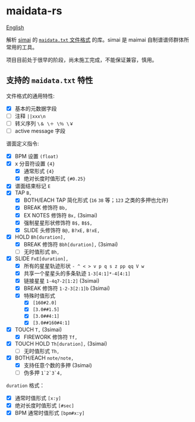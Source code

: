 # maidata-rs

[English](README.en.md)

解析 [simai] 的 [`maidata.txt` 文件格式][format] 的库。simai 是 maimai 自制谱谱师群体所常用的工具。

[simai]: https://w.atwiki.jp/simai/
[format]: https://w.atwiki.jp/simai/pages/25.html

项目目前处于很早的阶段，尚未施工完成，不能保证兼容，慎用。

## 支持的 `maidata.txt` 特性

文件格式的通用特性:

* [x] 基本的元数据字段
* [ ] 注释 `||xxx\n`
* [ ] 转义序列 `\＆ \＋ \％ \￥`
* [ ] active message 字段

谱面定义指令:

* [x] BPM 设置 `(float)`
* [x] x 分音符设置 `{4}`
    - [x] 通常形式 `{4}`
    - [x] 绝对长度时值形式 `{#0.25}`
* [x] 谱面结束标记 `E`
* [x] TAP `B,`
    - [x] BOTH/EACH TAP 简化形式 (`16` `38` 等；`123` 之类的多押也允许)
    - [x] BREAK 修饰符 `Bb,`
    - [x] EX NOTES 修饰符 `Bx,` (3simai)
    - [x] 强制星星形状修饰符 `B$,` `B$$,`
    - [x] SLIDE 头修饰符 `B@,` `B?xE,` `B!xE,`
* [x] HOLD `Bh[duration],`
    - [x] BREAK 修饰符 `Bbh[duration],` (3simai)
    - [ ] 无时值形式 `Bh,`
* [x] SLIDE `FxE[duration],`
    - [x] 所有的星星轨迹形状 `- ^ < > v p q s z pp qq V w`
    - [x] 共享一个星星头的多条轨迹 `1-3[4:1]*-4[4:1]`
    - [x] 链接星星 `1-4q7-2[1:2]` (3simai)
    - [x] BREAK 修饰符 `1-2-3[2:1]b` (3simai)
    - [x] 特殊时值形式
        - [x] `[160#2.0]`
        - [x] `[3.0##1.5]`
        - [x] `[3.0##4:1]`
        - [x] `[3.0##160#4:1]`
* [x] TOUCH `T,` (3simai)
    - [x] FIREWORK 修饰符 `Tf,`
* [x] TOUCH HOLD `Th[duration],` (3simai)
    - [ ] 无时值形式 `Th,`
* [x] BOTH/EACH `note/note,`
    - [x] 支持任意个数的多押 (3simai)
    - [ ] 伪多押 ``1`2`3`4,``

`duration` 格式：

* [x] 通常时值形式 `[x:y]`
* [x] 绝对长度时值形式 `[#sec]`
* [x] BPM 通常时值形式 `[bpm#x:y]`
